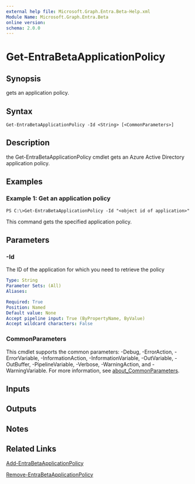 ```yaml
---
external help file: Microsoft.Graph.Entra.Beta-Help.xml
Module Name: Microsoft.Graph.Entra.Beta
online version:
schema: 2.0.0
---
```


# Get-EntraBetaApplicationPolicy

## Synopsis
gets an application policy.

## Syntax

```
Get-EntraBetaApplicationPolicy -Id <String> [<CommonParameters>]
```

## Description
the Get-EntraBetaApplicationPolicy cmdlet gets an Azure Active Directory application policy.

## Examples

### Example 1: Get an application policy
```
PS C:\>Get-EntraBetaApplicationPolicy -Id "<object id of application>"
```

This command gets the specified application policy.

## Parameters

### -Id
The ID of the application for which you need to retrieve the policy

```yaml
Type: String
Parameter Sets: (All)
Aliases:

Required: True
Position: Named
Default value: None
Accept pipeline input: True (ByPropertyName, ByValue)
Accept wildcard characters: False
```

### CommonParameters
This cmdlet supports the common parameters: -Debug, -ErrorAction, -ErrorVariable, -InformationAction, -InformationVariable, -OutVariable, -OutBuffer, -PipelineVariable, -Verbose, -WarningAction, and -WarningVariable. For more information, see [about_CommonParameters](https://go.microsoft.com/fwlink/?LinkID=113216).

## Inputs

## Outputs

## Notes

## Related Links

[Add-EntraBetaApplicationPolicy]()

[Remove-EntraBetaApplicationPolicy]()

